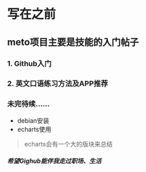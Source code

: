 # 写在之前
## meto项目主要是技能的入门帖子
### 1. Github入门
### 2. 英文口语练习方法及APP推荐
### 未完待续……
- debian安装
- echarts使用
> echarts会有一个大的版块来总结
##### 希望Gighub能伴我走过职场、生活
